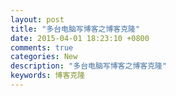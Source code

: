 ```yaml
---
layout: post
title: "多台电脑写博客之博客克隆"
date: 2015-04-01 18:23:10 +0800
comments: true
categories: New
description: "多台电脑写博客之博客克隆"
keywords: 博客克隆
---
```

